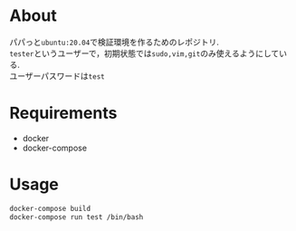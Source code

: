 # About

パパっと`ubuntu:20.04`で検証環境を作るためのレポジトリ.  
`tester`というユーザーで，初期状態では`sudo,vim,git`のみ使えるようにしている.  
ユーザーパスワードは`test`


# Requirements

- docker
- docker-compose


# Usage

```bash
docker-compose build
docker-compose run test /bin/bash
```
